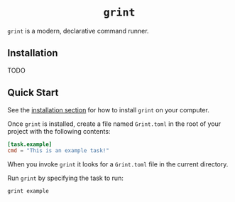 <div align="center">
  <h1><code>grint</code></h1>
</div>

`grint` is a modern, declarative command runner.

## Installation

TODO

## Quick Start

See the [installation section](#installation) for how to install `grint` on your computer.

Once `grint` is installed, create a file named `Grint.toml` in the root
of your project with the following contents:

```toml
[task.example]
cmd = "This is an example task!"
```

When you invoke `grint` it looks for a `Grint.toml` file in the current directory.

Run `grint` by specifying the task to run:

```sh
grint example
```
